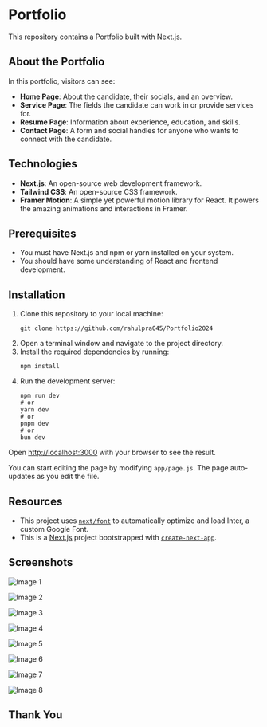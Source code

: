 # Portfolio

This repository contains a Portfolio built with Next.js.

## About the Portfolio

In this portfolio, visitors can see:

- **Home Page**: About the candidate, their socials, and an overview.
- **Service Page**: The fields the candidate can work in or provide services for.
- **Resume Page**: Information about experience, education, and skills.
- **Contact Page**: A form and social handles for anyone who wants to connect with the candidate.

## Technologies

- **Next.js**: An open-source web development framework.
- **Tailwind CSS**: An open-source CSS framework.
- **Framer Motion**: A simple yet powerful motion library for React. It powers the amazing animations and interactions in Framer.

## Prerequisites

- You must have Next.js and npm or yarn installed on your system. 
- You should have some understanding of React and frontend development.

## Installation

1. Clone this repository to your local machine:
    ```shell
    git clone https://github.com/rahulpra045/Portfolio2024
    ```
2. Open a terminal window and navigate to the project directory.
3. Install the required dependencies by running:
    ```shell
    npm install
    ```
4. Run the development server:
    ```shell
    npm run dev
    # or
    yarn dev
    # or
    pnpm dev
    # or
    bun dev
    ```

Open [http://localhost:3000](http://localhost:3000) with your browser to see the result.

You can start editing the page by modifying `app/page.js`. The page auto-updates as you edit the file.

## Resources

- This project uses [`next/font`](https://nextjs.org/docs/basic-features/font-optimization) to automatically optimize and load Inter, a custom Google Font.
- This is a [Next.js](https://nextjs.org/) project bootstrapped with [`create-next-app`](https://github.com/vercel/next.js/tree/canary/packages/create-next-app).


## Screenshots
![Image 1](https://github.com/rahulpra045/Portfolio2024/assets/98214910/72d4243c-96ca-4df0-ae53-8c7a74ed5a4a)

![Image 2](https://github.com/rahulpra045/Portfolio2024/assets/98214910/34256ef4-ad75-459f-a07a-e3843ce0be8b)

![Image 3](https://github.com/rahulpra045/Portfolio2024/assets/98214910/489dd9f1-404a-4e96-8cdd-df6cd32926c4)

![Image 4](https://github.com/rahulpra045/Portfolio2024/assets/98214910/d1beeae9-0a26-45e3-ae9b-060ca6107509)

![Image 5](https://github.com/rahulpra045/Portfolio2024/assets/98214910/3a12abee-cc4e-45f3-b3f8-72070063be29)

![Image 6](https://github.com/rahulpra045/Portfolio2024/assets/98214910/0e8657ea-b90b-4500-8615-262aa8ea9ddc)

![Image 7](https://github.com/rahulpra045/Portfolio2024/assets/98214910/99ee1f4b-f354-4cbc-8cfd-d3c800394b18)

![Image 8](https://github.com/rahulpra045/Portfolio2024/assets/98214910/937e4e10-7057-46fa-99a5-1488a2a04ebd)

## Thank You







